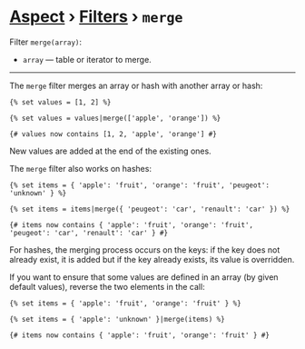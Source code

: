 [Aspect](./../../readme.md) › [Filters](./../filters.md) › `merge`
==============

<!-- {% raw %} -->

Filter `merge(array)`:
* `array` — table or iterator to merge. 

---

The `merge` filter merges an array or hash with another array or hash:

```twig
{% set values = [1, 2] %}

{% set values = values|merge(['apple', 'orange']) %}

{# values now contains [1, 2, 'apple', 'orange'] #}
```

New values are added at the end of the existing ones.

The `merge` filter also works on hashes:

```twig
{% set items = { 'apple': 'fruit', 'orange': 'fruit', 'peugeot': 'unknown' } %}

{% set items = items|merge({ 'peugeot': 'car', 'renault': 'car' }) %}

{# items now contains { 'apple': 'fruit', 'orange': 'fruit', 'peugeot': 'car', 'renault': 'car' } #}
```

For hashes, the merging process occurs on the keys: if the key does not already exist, it is added but if the key already exists, its value is overridden.

If you want to ensure that some values are defined in an array (by given default values), reverse the two elements in the call:

```twig
{% set items = { 'apple': 'fruit', 'orange': 'fruit' } %}

{% set items = { 'apple': 'unknown' }|merge(items) %}

{# items now contains { 'apple': 'fruit', 'orange': 'fruit' } #}
```

<!-- {% endraw %} -->